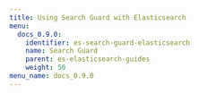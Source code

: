 ```yaml
---
title: Using Search Guard with Elasticsearch
menu:
  docs_0.9.0:
    identifier: es-search-guard-elasticsearch
    name: Search Guard
    parent: es-elasticsearch-guides
    weight: 50
menu_name: docs_0.9.0
---
```

